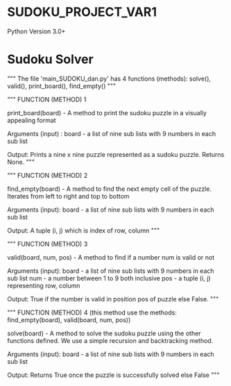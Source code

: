 # SUDOKU_PROJECT_VAR1

Python Version 3.0+

# Sudoku Solver
"""
The file 'main_SUDOKU_dan.py' has 4 functions (methods): solve(), valid(), print_board(), find_empty() 
"""

"""
FUNCTION (METHOD) 1 

print_board(board) - A method to print the sudoku puzzle in a visually appealing format

Arguments (input) : board - a list of nine sub lists with 9 numbers in each sub list

Output: Prints a nine x nine puzzle represented as a sudoku puzzle. Returns None.
"""

"""
FUNCTION (METHOD) 2

find_empty(board) - A method to find the next empty cell of the puzzle. Iterates from left to right and top to bottom

Arguments (input): board - a list of nine sub lists with 9 numbers in each sub list

Output: A tuple (i, j) which is index of row, column
"""

"""
FUNCTION (METHOD) 3 

valid(board, num, pos) - A method to find if a number num is valid or not

Arguments (input):
    board - a list of nine sub lists with 9 numbers in each sub list
    num - a number between 1 to 9 both inclusive
    pos - a tuple (i, j) representing row, column

Output: True if the number is valid in position pos of puzzle else False.
"""


"""
FUNCTION (METHOD) 4 (this method use the methods: find_empty(board), valid(board, num, pos))

solve(board) - A method to solve the sudoku puzzle using the other functions defined. We use a simple recursion and backtracking method.

Arguments (input): board - a list of nine sub lists with 9 numbers in each sub list

Output: Returns True once the puzzle is successfully solved else False
"""

